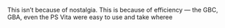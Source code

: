 This isn’t because of nostalgia. This is because of efficiency — the GBC, GBA, even the PS Vita were easy to use and take wheree